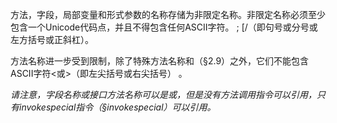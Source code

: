 方法，字段，局部变量和形式参数的名称存储为非限定名称。非限定名称必须至少包含一个Unicode代码点，并且不得包含任何ASCII字符。 ; [/（即句号或分号或左方括号或正斜杠）。

方法名称进一步受到限制，除了特殊方法名称<init>和<clinit>（§2.9）之外，它们不能包含ASCII字符<或>（即左尖括号或右尖括号） 。

*请注意，字段名称或接口方法名称可以是<init>或<clinit>，但是没有方法调用指令可以引用<clinit>，只有invokespecial指令（§invokespecial）可以引用<init>。*

